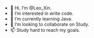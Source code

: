 - 👋 Hi, I’m @Leo_Xin.
- 👀 I’m interested in write code.
- 🌱 I’m currently learning Java.
- 💞️ I’m looking to collaborate on Study.
- 📫 Study hard to reach my goals.

<!---
LEOaixin/LEOaixin is a ✨ special ✨ repository because its `README.md` (this file) appears on your GitHub profile.
You can click the Preview link to take a look at your changes.
--->
